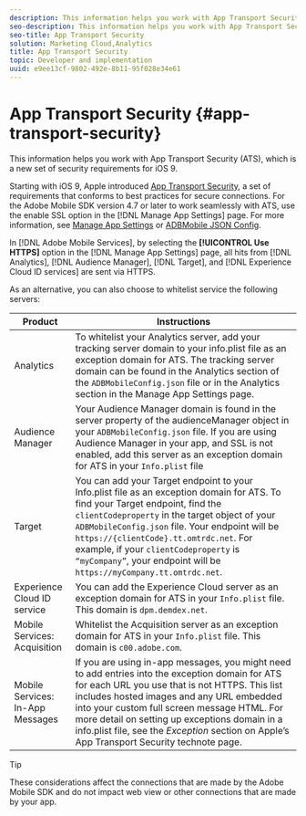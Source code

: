 ```yaml
---
description: This information helps you work with App Transport Security (ATS), which is a new set of security requirements for iOS 9.
seo-description: This information helps you work with App Transport Security (ATS), which is a new set of security requirements for iOS 9.
seo-title: App Transport Security
solution: Marketing Cloud,Analytics
title: App Transport Security
topic: Developer and implementation
uuid: e9ee13cf-9802-492e-8b11-95f028e34e61
---
```


# App Transport Security {#app-transport-security}

This information helps you work with App Transport Security (ATS), which is a new set of security requirements for iOS 9.

Starting with iOS 9, Apple introduced [App Transport Security](https://developer.apple.com/library/prerelease/ios/technotes/App-Transport-Security-Technote/), a set of requirements that conforms to best practices for secure connections. For the Adobe Mobile SDK version 4.7 or later to work seamlessly with ATS, use the enable SSL option in the [!DNL Manage App Settings] page. For more information, see [Manage App Settings](/help/using/c-manage-app-settings/c-manage-app-settings.md) or [ADBMobile JSON Config](/help/ios/configuration/json-config/json-config.md).

In [!DNL Adobe Mobile Services], by selecting the **[!UICONTROL Use HTTPS]** option in the [!DNL Manage App Settings] page, all hits from [!DNL Analytics], [!DNL Audience Manager], [!DNL Target], and [!DNL Experience Cloud ID services] are sent via HTTPS.

As an alternative, you can also choose to whitelist service the following servers: 

| Product | Instructions |
|--- |--- |
|Analytics|To whitelist your  Analytics server, add your tracking server domain to your  info.plist file as an exception domain for ATS.  The tracking server domain can be found in the  Analytics section of the  `ADBMobileConfig.json` file or in the  Analytics section in the  Manage App Settings page.|
|Audience Manager|Your  Audience Manager domain is found in the server property of the  audienceManager object in your  `ADBMobileConfig.json` file.  If you are using  Audience Manager in your app, and SSL is not enabled, add this server as an exception domain for ATS in your  `Info.plist` file|
|Target|You can add your  Target endpoint to your  Info.plist file as an exception domain for ATS.  To find your  Target endpoint, find the `clientCodeproperty` in the target object of your  `ADBMobileConfig.json` file. Your endpoint will be  `https://{clientCode}.tt.omtrdc.net`.  For example, if your  `clientCodeproperty` is `“myCompany”`, your endpoint will be  `https://myCompany.tt.omtrdc.net`.|
|Experience Cloud ID service|You can add the  Experience Cloud server as an exception domain for ATS in your  `Info.plist` file. This domain is `dpm.demdex.net`.|
|Mobile Services: Acquisition|Whitelist the Acquisition server as an exception domain for ATS in your  `Info.plist` file. This domain is `c00.adobe.com`.|
|Mobile Services: In-App Messages|If you are using in-app messages, you might need to add entries into the exception domain for ATS for each URL you use that is not HTTPS. This list includes hosted images and any URL embedded into your custom full screen message HTML.  For more detail on setting up exceptions domain in a  info.plist file, see the *Exception* section on Apple’s  App Transport Security technote page.|

>[!TIP]
>
>These considerations affect the connections that are made by the Adobe Mobile SDK and do not impact web view or other connections that are made by your app.

